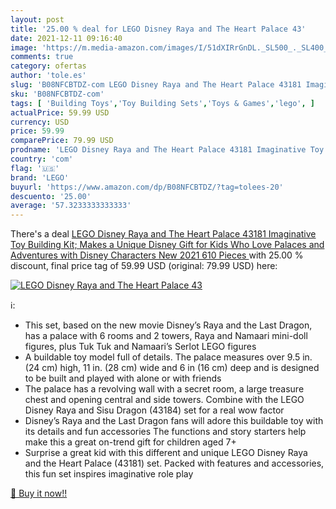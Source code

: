 ```yaml
---
layout: post
title: '25.00 % deal for LEGO Disney Raya and The Heart Palace 43'
date: 2021-12-11 09:16:40
image: 'https://m.media-amazon.com/images/I/51dXIRrGnDL._SL500_._SL400_.jpg'
comments: true
category: ofertas
author: 'tole.es'
slug: 'B08NFCBTDZ-com LEGO Disney Raya and The Heart Palace 43181 Imaginative...'
sku: 'B08NFCBTDZ-com'
tags: [ 'Building Toys','Toy Building Sets','Toys & Games','lego', ]
actualPrice: 59.99 USD
currency: USD
price: 59.99
comparePrice: 79.99 USD
prodname: 'LEGO Disney Raya and The Heart Palace 43181 Imaginative Toy Building Kit; Makes a Unique Disney Gift for Kids Who Love Palaces and Adventures with Disney Characters  New 2021  610 Pieces '
country: 'com'
flag: '🇺🇸'
brand: 'LEGO'
buyurl: 'https://www.amazon.com/dp/B08NFCBTDZ/?tag=tolees-20'
descuento: '25.00'
average: '57.3233333333333'
---
```


There's a deal [LEGO Disney Raya and The Heart Palace 43181 Imaginative Toy Building Kit; Makes a Unique Disney Gift for Kids Who Love Palaces and Adventures with Disney Characters  New 2021  610 Pieces ](https://www.amazon.com/dp/B08NFCBTDZ/?tag=tolees-20)  with  25.00 % discount, final price tag of  59.99 USD (original: 79.99 USD) here:

[![LEGO Disney Raya and The Heart Palace 43](https://m.media-amazon.com/images/I/51dXIRrGnDL._SL500_._SL400_.jpg)](https://www.amazon.com/dp/B08NFCBTDZ/?tag=tolees-20)

ℹ️:

- This set, based on the new movie Disney’s Raya and the Last Dragon, has a palace with 6 rooms and 2 towers, Raya and Namaari mini-doll figures, plus Tuk Tuk and Namaari’s Serlot LEGO figures
- A buildable toy model full of details. The palace measures over 9.5 in. (24 cm) high, 11 in. (28 cm) wide and 6 in (16 cm) deep and is designed to be built and played with alone or with friends
- The palace has a revolving wall with a secret room, a large treasure chest and opening central and side towers. Combine with the LEGO Disney Raya and Sisu Dragon (43184) set for a real wow factor
- Disney’s Raya and the Last Dragon fans will adore this buildable toy with its details and fun accessories The functions and story starters help make this a great on-trend gift for children aged 7+
- Surprise a great kid with this different and unique LEGO Disney Raya and the Heart Palace (43181) set. Packed with features and accessories, this fun set inspires imaginative role play

[🛒 Buy it now!!](https://www.amazon.com/dp/B08NFCBTDZ/?tag=tolees-20)
